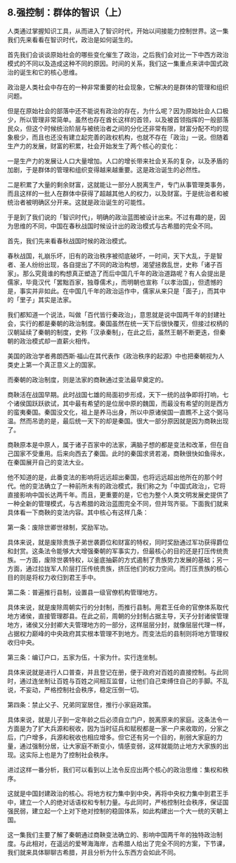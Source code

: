 ## 8.强控制：群体的智识（上）
人类通过掌握知识工具，从而进入了智识时代，开始以间接能力控制世界。这一集我们先来看看在智识时代，政治是如何诞生的。


首先我们会谈谈原始社会的哪些变化催生了政治，之后我们会对比一下中西方政治模式的不同以及造成这种不同的原因。时间的关系，我们这一集重点来讲中国式政治的诞生和它的核心思维。


政治是人类社会中存在的一种非常重要的社会现象，它解决的是群体的管理和组织问题。


但是在原始社会的部落中还不能说有政治的存在，为什么呢？因为原始社会人口极少，所以管理非常简单。虽然也存在酋长这样的首领，以及被首领指挥的一般部落民众，但这个时候统治阶层与被统治者之间的分化还非常有限，财富分配不均的现象极少，而且也还没有建立起完善的政权机构，也就不存在「政治」一说。但随着生产力的发展，财富的积累，社会开始发生了两个核心的变化：


一是生产力的发展让人口大量增加。人口的增长带来社会关系的复杂，以及矛盾的加剧，于是群体的管理和组织变得越来越重要。这是政治诞生的必然性。


二是积累了大量的剩余财富，这就能让一部分人脱离生产，专门从事管理类事务，而且这样的一批人在群体中获得了超越其他人的权力，以及财富。于是统治者和被统治者被明确区分开来。这就是政治诞生的可能性。


于是到了我们说的「智识时代」，明确的政治蓝图被设计出来。不过有趣的是，因为思维的不同，中国在春秋战国时候设计出的政治模式与古希腊的完全不同。


首先，我们先来看春秋战国时候的政治模式。


春秋战国，礼崩乐坏，旧有的政治秩序被彻底破坏，一时间，天下大乱，于是智者、圣人纷纷出现，各自提出了不同的政治构想，渴望拯救乱世，史称「诸子百家」。那么究竟谁的构想真正塑造了而后中国几千年的政治道路呢？有人会提出是儒家，毕竟汉代「罢黜百家，独尊儒术」，而明朝也宣称「以孝治国」，但遗憾的是，事实并非如此。在中国几千年的政治运作中，儒家从来只是「面子」，而其中的「里子」其实是法家。


我们都知道一个说法，叫做「百代皆行秦政治」，意思就是说中国两千年的封建社会，实行的都是秦朝的政治制度。秦国虽然在统一天下后很快覆灭，但接过权柄的汉朝延续了秦朝的制度，史称「汉承秦制」，在此之后，虽然王朝不断更迭，但秦朝的政治模式却一直薪火相传。


美国的政治学者弗朗西斯·福山在其代表作《政治秩序的起源》中也把秦朝视为人类史上第一个真正意义上的国家。


而秦朝的政治制度，则是法家的商鞅通过变法最早奠定的。


商鞅活在战国早期。此时战国七雄的局面初步形成，天下一统的战争即将打响，七个诸侯国跃跃欲试，其中最有希望的是位居中原的魏国，而最没有希望的则是西方的蛮夷秦国。秦国没文化，祖上是养马出身，所以中原诸侯国一直瞧不上这个弼马温。然而吊诡的是，最后统一天下的却是秦国。很大一部分原因就是因为商鞅出现了。


商鞅原本是中原人，属于诸子百家中的法家，满脑子想的都是变法和改革，但在自己国家不受重用。后来向西去了秦国。此时的秦国求贤若渴，商鞅很快如鱼得水，在秦国展开自己的变法大业。


他不知道的是，此番变法的影响将远远超出秦国，也将远远超出他所在的那个时代。他的变法确立了一种前所未有的政治模式，我们称之为「中国式政治」，它将直接影响中国长达两千年。而且，更重要的是，它也为整个人类文明发展史提供了一种全新的管理模式，与古希腊的政治蓝图完全不同，但并驾齐驱。下面我们就来具体看一下商鞅的变法内容。其中核心有这样几条：


第一条：废除世卿世禄制，奖励军功。


具体来说，就是废除贵族子弟世袭爵位和财富的特权，同时奖励通过军功获得爵位和封赏。这条法令能够大大增强秦朝的军事实力，但最核心的目的还是打压传统贵族。一方面，废除世袭特权，以釜底抽薪的方式遏制了贵族势力发展的基础；另一方面，通过拉拢军人阶层打压传统贵族，挤压他们的权力空间。而打压贵族的核心目的则是将权力收归到君王手中。


第二条：普遍推行县制，设置县一级官僚机构管理地方。


具体来说，就是废除周朝实行的分封制，而推行县制。用君王任命的官僚体系取代地方诸侯，直接管理郡县。在此之前，周朝的分封制占据主导，天子分封诸侯管理地方，诸侯又分封卿大夫管理地方的一部分，这样层层分封，就像层层代理一样，占据权力巅峰的中央政府其实根本管理不到地方。而变法后的县制则将地方管理权收归中央。


第三条：编订户口，五家为伍，十家为什。实行连坐制。


具体来说就是进行人口普查，并且登记在册，便于政府对百姓的直接控制。与此同时，通过连坐制让百姓与百姓之间相互监督，让他们自己束缚住自己的手脚。不乱说，不妄动，严格控制社会秩序，稳定压倒一切。


第四条：禁止父子、兄弟同室居住，推行小家庭政策。


具体来说，就是儿子到一定年龄之后必须自立门户，脱离原来的家庭。这条法令一方面是为了扩大兵源和税收，因为当时征兵和赋税都是一家一户来收取的，分家之后，门户增多，兵源和税收也相应增多。但它还有另一个目的，削弱大家庭的力量，通过强制分居，让大家庭不断变小，情感变弱，这样就能防止地方大家族的出现。这实际上也是为了控制社会秩序。


进过这样一番分析，我们可以看到以上法令反应出两个核心的政治思维：集权和秩序。


这就是中国封建政治的核心。将地方权力集中到中央，再将中央权力集中到君王手中，建立一个人的绝对话语权和专制力量。与此同时，严格控制社会秩序，保证国强民弱，建立起一个上对下绝对控制的稳固体系，如此构建出一个大一统的天朝上国。


这一集我们主要了解了秦朝通过商鞅变法确立的、影响中国两千年的独特政治制度。与此相对，在遥远的爱琴海海岸，古希腊人给出了完全不同的方案，下节课，我们就来具体聊聊古希腊，并且分析为什么东西方会如此不同。

